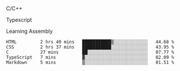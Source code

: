 <p>C/C++</p>
<p> Typescript</p>
<p>Learning Assembly</p>

<!--START_SECTION:waka-->

```text
HTML         2 hrs 40 mins   ███████████▒░░░░░░░░░░░░░   44.68 %
CSS          2 hrs 37 mins   ███████████░░░░░░░░░░░░░░   43.95 %
C            27 mins         ██░░░░░░░░░░░░░░░░░░░░░░░   07.77 %
TypeScript   7 mins          ▓░░░░░░░░░░░░░░░░░░░░░░░░   02.09 %
Markdown     5 mins          ▒░░░░░░░░░░░░░░░░░░░░░░░░   01.51 %
```

<!--END_SECTION:waka-->
